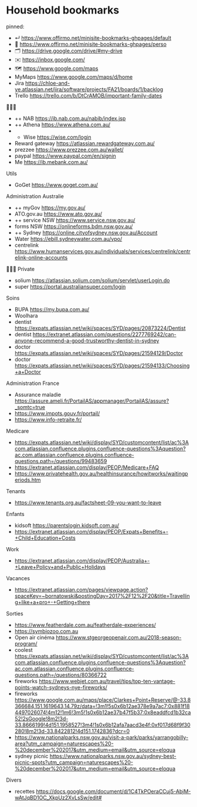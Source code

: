 # Household bookmarks


pinned:
- ↵ https://www.offirmo.net/minisite-bookmarks-ghpages/default
- 🔖 https://www.offirmo.net/minisite-bookmarks-ghpages/perso
- 🗂️ https://drive.google.com/drive/#my-drive
- ✉️ https://inbox.google.com/
- 🗺️ https://www.google.com/maps
- MyMaps https://www.google.com/maps/d/home
- Jira https://chloe-and-ye.atlassian.net/jira/software/projects/FA21/boards/1/backlog
- Trello https://trello.com/b/DtCrAMOB/important-family-dates


💸💸💸
- ++ NAB https://ib.nab.com.au/nabib/index.jsp
- ++ Athena https://www.athena.com.au/
- + Wise https://wise.com/login
- Reward gateway https://atlassian.rewardgateway.com.au/
- prezzee https://www.prezzee.com.au/wallet/
- paypal https://www.paypal.com/en/signin
- Me https://ib.mebank.com.au/


Utils
- GoGet https://www.goget.com.au/


Administration Australie
- ++ myGov https://my.gov.au/
- ATO.gov.au https://www.ato.gov.au/
- ++ service NSW https://www.service.nsw.gov.au/
- forms NSW https://onlineforms.bdm.nsw.gov.au/
- ++ Sydney https://online.cityofsydney.nsw.gov.au/Account
- Water https://ebill.sydneywater.com.au/vpo/
- centrelink https://www.humanservices.gov.au/individuals/services/centrelink/centrelink-online-accounts


💸💸💸 Private
- solium https://atlassian.solium.com/solium/servlet/userLogin.do
- super https://portal.australiansuper.com/login


Soins
- BUPA https://my.bupa.com.au/
- Woolhara
- dentist https://expats.atlassian.net/wiki/spaces/SYD/pages/20873224/Dentist
- dentist https://extranet.atlassian.com/questions/2277769242/can-anyone-recommend-a-good-trustworthy-dentist-in-sydney
- doctor https://expats.atlassian.net/wiki/spaces/SYD/pages/21594129/Doctor
- doctor https://expats.atlassian.net/wiki/spaces/SYD/pages/21594133/Choosing+a+Doctor







Administration France
- Assurance maladie https://assure.ameli.fr/PortailAS/appmanager/PortailAS/assure?_somtc=true
- https://www.impots.gouv.fr/portail/
- https://www.info-retraite.fr/



Medicare
* https://expats.atlassian.net/wiki/display/SYD/customcontent/list/ac%3Acom.atlassian.confluence.plugins.confluence-questions%3Aquestion?ac.com.atlassian.confluence.plugins.confluence-questions.path=/questions/99483659
* https://extranet.atlassian.com/display/PEOP/Medicare+FAQ
* https://www.privatehealth.gov.au/healthinsurance/howitworks/waitingperiods.htm


Tenants
* https://www.tenants.org.au/factsheet-09-you-want-to-leave


Enfants
- kidsoft https://parentslogin.kidsoft.com.au/
- https://extranet.atlassian.com/display/PEOP/Expats+Benefits+-+Child+Education+Costs


Work
- https://extranet.atlassian.com/display/PEOP/Australia+-+Leave+Policy+and+Public+Holidays


Vacances
- https://extranet.atlassian.com/pages/viewpage.action?spaceKey=~bornatowski&postingDay=2017%2F12%2F20&title=Travelling+like+a+pro+-+Getting+there


Sorties
- https://www.featherdale.com.au/featherdale-experiences/
- https://symbiozoo.com.au
- Open air cinéma https://www.stgeorgeopenair.com.au/2018-season-program/
- coolest https://expats.atlassian.net/wiki/display/SYD/customcontent/list/ac%3Acom.atlassian.confluence.plugins.confluence-questions%3Aquestion?ac.com.atlassian.confluence.plugins.confluence-questions.path=/questions/80366722
- fireworks https://www.webjet.com.au/travel/tips/top-ten-vantage-points-watch-sydneys-nye-fireworks/
- fireworks https://www.google.com.au/maps/place/Clarkes+Point+Reserve/@-33.8366684,151.1619643,14.79z/data=!3m1!5s0x6b12ae378e9a7ac7:0x881f184497026074!4m12!1m6!3m5!1s0x6b12ae37b47f5b37:0x8eaddfcd1b32ca52!2sGoogle!8m2!3d-33.8666199!4d151.1958527!3m4!1s0x6b12afa7aacd3e4f:0xf017d68f9f30280!8m2!3d-33.8422812!4d151.1742836?dcr=0
- https://www.nationalparks.nsw.gov.au/visit-a-park/parks/yarrangobilly-area?utm_campaign=naturescapes%20-%20december%202017&utm_medium=email&utm_source=eloqua
- sydney picnic https://www.nationalparks.nsw.gov.au/sydney-best-picnic-spots?utm_campaign=naturescapes%20-%20december%202017&utm_medium=email&utm_source=eloqua

Divers
- recettes https://docs.google.com/document/d/1C4TkPOeraCCuj5-AbjM-wAtJqBD1OC_XkpUz2XvLsSw/edit#
